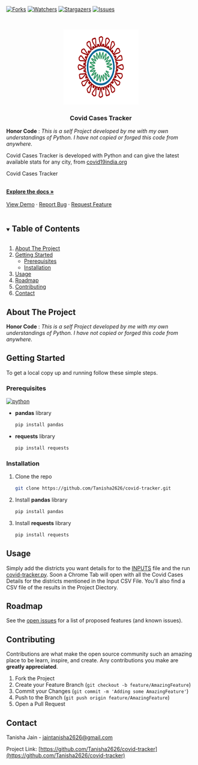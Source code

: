 [![Forks][forks-shield]][forks-url]
[![Watchers][watchers-shield]][watchers-url]
[![Stargazers][stars-shield]][stars-url]
[![Issues][issues-shield]][issues-url]


<!-- PROJECT LOGO -->
<br />
<p align="center">
  <a href="https://github.com/Tanisha2626/covid-tracker">
    <img src="images/myLogo.gif" alt="Logo" width="200" height="200">
  </a>

  <h3 align="center">Covid Cases Tracker</h3>

  <p align="center">
<p> <b>Honor Code</b> : <i>This is a self Project developed by me with my own understandings of Python. I have not copied or forged this code from anywhere.</i></p>
    <p>Covid Cases Tracker is developed with Python and can give the latest available stats for any city, from <a href=https://www.covid19india.org> covid19india.org </a> </p>
    <p>Covid Cases Tracker</p>
    <br />
    <a href="https://github.com/Tanisha2626/covid-tracker"><strong>Explore the docs »</strong></a>
    <br />
    <br />
    <a href="https://github.com/Tanisha2626/covid-tracker">View Demo</a>
    ·
    <a href="https://github.com/Tanisha2626/covid-tracker/issues">Report Bug</a>
    ·
    <a href="https://github.com/Tanisha2626/covid-tracker/issues">Request Feature</a>
  </p>
</p>



<!-- TABLE OF CONTENTS -->
<details open="open">
  <summary><h2 style="display: inline-block">Table of Contents</h2></summary>
  <ol>
    <li>
      <a href="#about-the-project">About The Project</a>
    </li>
    <li>
      <a href="#getting-started">Getting Started</a>
      <ul>
        <li><a href="#prerequisites">Prerequisites</a></li>
        <li><a href="#installation">Installation</a></li>
      </ul>
    </li>
    <li><a href="#usage">Usage</a></li>
    <li><a href="#roadmap">Roadmap</a></li>
    <li><a href="#contributing">Contributing</a></li>
    <li><a href="#contact">Contact</a></li>
  </ol>
</details>




<!-- ABOUT THE PROJECT -->
## About The Project

__Honor Code__ : _This is a self Project developed by me with my own understandings of Python. I have not copied or forged this code from anywhere._


<!-- GETTING STARTED -->
## Getting Started


To get a local copy up and running follow these simple steps.

### Prerequisites
[![python][python-version]][python-url]

* __pandas__ library
  ```sh
  pip install pandas
  ```
* __requests__ library
  ```sh
  pip install requests
  ```
  

### Installation

1. Clone the repo
   ```sh
   git clone https://github.com/Tanisha2626/covid-tracker.git
   ```
2. Install __pandas__ library
   ```sh
   pip install pandas
   ```
3. Install __requests__ library
   ```sh
   pip install requests
   ```



<!-- USAGE EXAMPLES -->
## Usage

Simply add the districts you want details for to the [INPUTS](inputs.csv) file and the run [covid-tracker.py](covid-tracker.py). Soon a Chrome Tab will open with all the Covid Cases Details for the districts mentioned in the Input CSV File. You'll also find a CSV file of the results in the Project Diectory.



<!-- ROADMAP -->
## Roadmap

See the [open issues](https://github.com/Tanisha2626/covid-tracker/issues) for a list of proposed features (and known issues).



<!-- CONTRIBUTING -->
## Contributing

Contributions are what make the open source community such an amazing place to be learn, inspire, and create. Any contributions you make are **greatly appreciated**.

1. Fork the Project
2. Create your Feature Branch (`git checkout -b feature/AmazingFeature`)
3. Commit your Changes (`git commit -m 'Adding some AmazingFeature'`)
4. Push to the Branch (`git push origin feature/AmazingFeature`)
5. Open a Pull Request



<!-- CONTACT -->
## Contact

Tanisha Jain - jaintanisha2626@gmail.com


Project Link: [https://github.com/Tanisha2626/covid-tracker](https://github.com/Tanisha2626/covid-tracker)

<!-- MARKDOWN LINKS & IMAGES -->
<!-- https://www.markdownguide.org/basic-syntax/#reference-style-links -->
[watchers-shield]: https://img.shields.io/github/watchers/Tanisha2626/covid-tracker?style=for-the-badge
[watchers-url]: https://github.com/Tanisha2626/covid-tracker/watchers
[forks-shield]: https://img.shields.io/github/forks/Tanisha2626/covid-tracker?style=for-the-badge
[forks-url]: https://github.com/Tanisha2626/covid-tracker/network/members
[stars-shield]: https://img.shields.io/github/stars/Tanisha2626/covid-tracker?style=for-the-badge
[stars-url]: https://github.com/Tanisha2626/covid-tracker/stargazers
[issues-shield]: https://img.shields.io/github/issues/Tanisha2626/covid-tracker?style=for-the-badge
[issues-url]: https://github.com/Tanisha2626/covid-tracker/issues
[python-version]: https://img.shields.io/pypi/pyversions/pandas?label=Python%20Version%20Required&style=for-the-badge
[python-url]: https://www.python.org/downloads/
